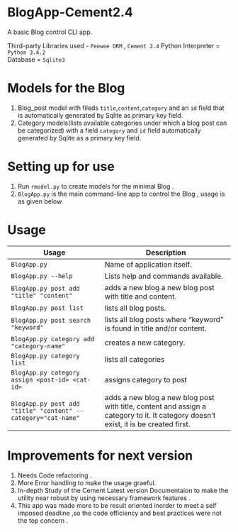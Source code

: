 # BlogApp-Cement2.4
A basic Blog control CLI app.

Third-party Libraries used - `Peewee ORM` , `Cement 2.4` 
Python Interpreter = `Python 3.4.2`  
Database = `Sqlite3`  

Models for the Blog
=====================
1. Blog_post model with fileds `title`,`content`,`category` and an `id` field that is automatically generated by Sqlite as primary key field. 
2. Category models(lists available categories under which a blog post can be categorized) with a field `category` and `id` field automatically generated by Sqlite as a primary key field. 

Setting up for use
=====================
1. Run `rmodel.py` to create models for the minimal Blog . 
2. `BlogApp.py` is the main command-line app to control the Blog , usage is as given below. 

Usage
======

**Usage** | **Description** 
----------|-----------------
`BlogApp.py` | Name of application itself. 
`BlogApp.py --help` | Lists help and commands available. 
`BlogApp.py post add "title" "content" `  | adds a new blog a new blog post with title and content. 
`BlogApp.py post list`  | lists all blog posts. 
`BlogApp.py post search "keyword"`  | lists all blog posts where “keyword” is found in title and/or content. 
`BlogApp.py category add "category-name" ` | creates a new category. 
`BlogApp.py category list` |  lists all categories
`BlogApp.py category assign <post-id> <cat-id>` | assigns category to post
`BlogApp.py post add "title" "content" --category="cat-name"` |  adds a new blog a new blog post with title, content and assign a category to it. It category doesn’t exist, it is be created first.


Improvements for next version 
==============================
1. Needs Code refactoring .
2. More Error handling to make the usage graeful.
3. In-depth Study of the Cement Latest version Documentaion to make the utility near robust by using necessary framework features .
4. This app was made more to be result oriented inorder to meet a self imposed deadline ,so the code efficiency and best practices were not the top concern .

